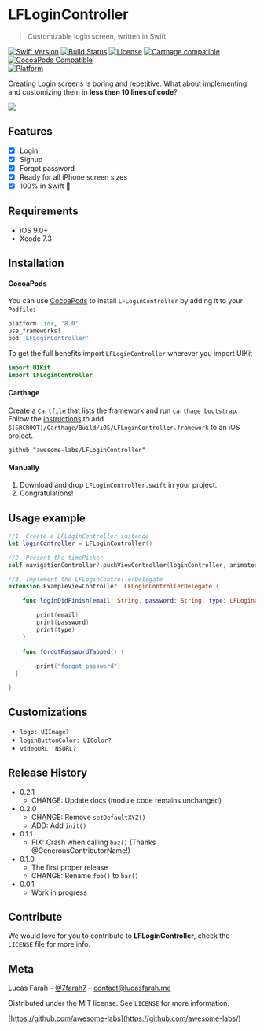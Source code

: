 # LFLoginController
> Customizable login screen, written in Swift

[![Swift Version][swift-image]][swift-url]
[![Build Status][travis-image]][travis-url]
[![License][license-image]][license-url]
[![Carthage compatible](https://img.shields.io/badge/Carthage-compatible-4BC51D.svg?style=flat)](https://github.com/Carthage/Carthage)
[![CocoaPods Compatible](https://img.shields.io/cocoapods/v/EZSwiftExtensions.svg)](https://img.shields.io/cocoapods/v/LFAlertController.svg)  
[![Platform](https://img.shields.io/cocoapods/p/LFAlertController.svg?style=flat)](http://cocoapods.org/pods/LFAlertController)

Creating Login screens is boring and repetitive. What about implementing and customizing them in **less then 10 lines of code**?

![](LFLoginControllerDemo.gif)

## Features

- [x] Login
- [x] Signup
- [x] Forgot password
- [x] Ready for all iPhone screen sizes
- [x] 100% in Swift :large_orange_diamond:

## Requirements

- iOS 9.0+
- Xcode 7.3

## Installation

#### CocoaPods
You can use [CocoaPods](http://cocoapods.org/) to install `LFLoginController` by adding it to your `Podfile`:

```ruby
platform :ios, '8.0'
use_frameworks!
pod 'LFLoginController'
```

To get the full benefits import `LFLoginController` wherever you import UIKit

``` swift
import UIKit
import LFLoginController
```
#### Carthage
Create a `Cartfile` that lists the framework and run `carthage bootstrap`. Follow the [instructions](https://github.com/Carthage/Carthage#if-youre-building-for-ios) to add `$(SRCROOT)/Carthage/Build/iOS/LFLoginController.framework` to an iOS project.

```
github "awesome-labs/LFLoginController"
```
#### Manually
1. Download and drop ```LFLoginController.swift``` in your project.  
2. Congratulations!  

## Usage example

```swift
//1. Create a LFLoginController instance
let loginController = LFLoginController()

//2. Present the timePicker
self.navigationController?.pushViewController(loginController, animated: true)

//3. Implement the LFLoginControllerDelegate
extension ExampleViewController: LFLoginControllerDelegate {

    func loginDidFinish(email: String, password: String, type: LFLoginController.SendType) {

        print(email)
        print(password)
        print(type)
	}
	
    func forgotPasswordTapped() {
    
    	print("forgot password")
  }

}
```

## Customizations
- ```logo: UIImage?```
- ```loginButtonColor: UIColor?```
- ```videoURL: NSURL?```

## Release History

* 0.2.1
    * CHANGE: Update docs (module code remains unchanged)
* 0.2.0
    * CHANGE: Remove `setDefaultXYZ()`
    * ADD: Add `init()`
* 0.1.1
    * FIX: Crash when calling `baz()` (Thanks @GenerousContributorName!)
* 0.1.0
    * The first proper release
    * CHANGE: Rename `foo()` to `bar()`
* 0.0.1
    * Work in progress

## Contribute

We would love for you to contribute to **LFLoginController**, check the ``LICENSE`` file for more info.

## Meta

Lucas Farah – [@7farah7](https://twitter.com/7farah7) – contact@lucasfarah.me

Distributed under the MIT license. See ``LICENSE`` for more information.

[https://github.com/awesome-labs](https://github.com/awesome-labs/)

[swift-image]:https://img.shields.io/badge/swift-2.2-orange.svg
[swift-url]: https://swift.org/
[license-image]: https://img.shields.io/badge/License-MIT-blue.svg
[license-url]: LICENSE
[travis-image]: https://img.shields.io/travis/dbader/node-datadog-metrics/master.svg?style=flat-square
[travis-url]: https://travis-ci.org/dbader/node-datadog-metrics
[codebeat-image]: https://codebeat.co/badges/c19b47ea-2f9d-45df-8458-b2d952fe9dad
[codebeat-url]: https://codebeat.co/projects/github-com-vsouza-awesomeios-com
